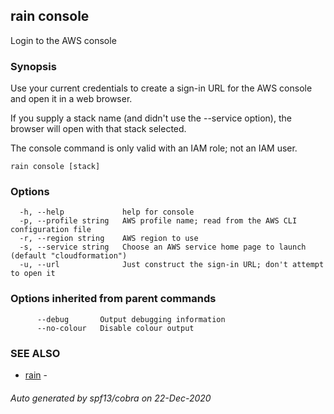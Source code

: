 ## rain console

Login to the AWS console

### Synopsis

Use your current credentials to create a sign-in URL for the AWS console and open it in a web browser.

If you supply a stack name (and didn't use the --service option), the browser will open with that stack selected.

The console command is only valid with an IAM role; not an IAM user.

```
rain console [stack]
```

### Options

```
  -h, --help             help for console
  -p, --profile string   AWS profile name; read from the AWS CLI configuration file
  -r, --region string    AWS region to use
  -s, --service string   Choose an AWS service home page to launch (default "cloudformation")
  -u, --url              Just construct the sign-in URL; don't attempt to open it
```

### Options inherited from parent commands

```
      --debug       Output debugging information
      --no-colour   Disable colour output
```

### SEE ALSO

* [rain](index.md)	 - 

###### Auto generated by spf13/cobra on 22-Dec-2020
